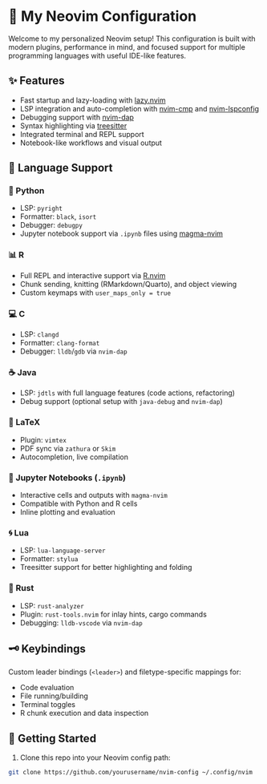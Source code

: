 # 🌟 My Neovim Configuration

Welcome to my personalized Neovim setup! This configuration is built with modern plugins,
performance in mind, and focused support for multiple programming languages with useful IDE-like
features.

## ✨ Features

- Fast startup and lazy-loading with [lazy.nvim](https://github.com/folke/lazy.nvim)
- LSP integration and auto-completion with [nvim-cmp](https://github.com/hrsh7th/nvim-cmp) and [nvim-lspconfig](https://github.com/neovim/nvim-lspconfig)
- Debugging support with [nvim-dap](https://github.com/mfussenegger/nvim-dap)
- Syntax highlighting via [treesitter](https://github.com/nvim-treesitter/nvim-treesitter)
- Integrated terminal and REPL support
- Notebook-like workflows and visual output

## 🧠 Language Support

### 🐍 Python
- LSP: `pyright`
- Formatter: `black`, `isort`
- Debugger: `debugpy`
- Jupyter notebook support via `.ipynb` files using [magma-nvim](https://github.com/dccsillag/magma-nvim)

### 📊 R
- Full REPL and interactive support via [R.nvim](https://github.com/R-nvim/R.nvim)
- Chunk sending, knitting (RMarkdown/Quarto), and object viewing
- Custom keymaps with `user_maps_only = true`

### 💻 C
- LSP: `clangd`
- Formatter: `clang-format`
- Debugger: `lldb`/`gdb` via `nvim-dap`

### ☕ Java
- LSP: `jdtls` with full language features (code actions, refactoring)
- Debug support (optional setup with `java-debug` and `nvim-dap`)

### 📄 LaTeX
- Plugin: `vimtex`
- PDF sync via `zathura` or `Skim`
- Autocompletion, live compilation

### 📓 Jupyter Notebooks (`.ipynb`)
- Interactive cells and outputs with `magma-nvim`
- Compatible with Python and R cells
- Inline plotting and evaluation

### 🌀 Lua
- LSP: `lua-language-server`
- Formatter: `stylua`
- Treesitter support for better highlighting and folding

### 🦀 Rust
- LSP: `rust-analyzer`
- Plugin: `rust-tools.nvim` for inlay hints, cargo commands
- Debugging: `lldb-vscode` via `nvim-dap`

## 🗝️ Keybindings

Custom leader bindings (`<leader>`) and filetype-specific mappings for:
- Code evaluation
- File running/building
- Terminal toggles
- R chunk execution and data inspection

## 🚀 Getting Started

1. Clone this repo into your Neovim config path:

```sh
git clone https://github.com/yourusername/nvim-config ~/.config/nvim
```

